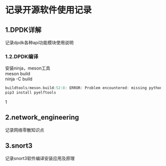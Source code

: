 # 记录开源软件使用记录

## 1.DPDK详解
记录dpdk各种api功能模块使用说明

### 1.2.DPDK编译
安装ninja，meson工具  
meson build  
ninja -C build 

```c
buildtools/meson.build:52:8: ERROR: Problem encountered: missing python module: elftools
pip3 install pyelftools
```

1

## 2.network_engineering
记录网络零散知识点

## 3.snort3
记录snort3软件编译安装应用及原理



